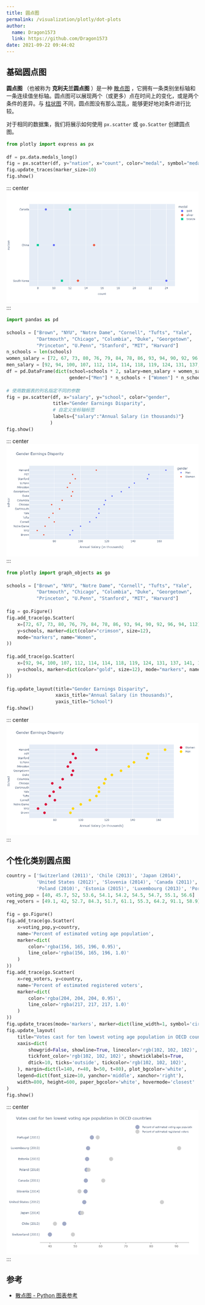 ```yaml
---
title: 圆点图
permalink: /visualization/plotly/dot-plots
author:
  name: Dragon1573
  link: https://github.com/Dragon1573
date: 2021-09-22 09:44:02
---
```


## 基础圆点图

**圆点图** （也被称为 **克利夫兰圆点图** ）是一种 [散点图](/visualization/plotly/line-and-scatter/) ，它拥有一条类别坐标轴和一条连续值坐标轴。圆点图可以展现两个（或更多）点在时间上的变化，或是两个条件的差异。与 [柱状图](/visualization/plotly/bar-charts/) 不同，圆点图没有那么混乱，能够更好地对条件进行比较。

对于相同的数据集，我们将展示如何使用 `px.scatter` 或 `go.Scatter` 创建圆点图。

```python
from plotly import express as px

df = px.data.medals_long()
fig = px.scatter(df, y="nation", x="count", color="medal", symbol="medal")
fig.update_traces(marker_size=10)
fig.show()
```

::: center
![Basic Dot Plot A](./assets/dot-plots/plot-01.png)
:::

```python
import pandas as pd

schools = ["Brown", "NYU", "Notre Dame", "Cornell", "Tufts", "Yale",
           "Dartmouth", "Chicago", "Columbia", "Duke", "Georgetown",
           "Princeton", "U.Penn", "Stanford", "MIT", "Harvard"]
n_schools = len(schools)
women_salary = [72, 67, 73, 80, 76, 79, 84, 78, 86, 93, 94, 90, 92, 96, 94, 112]
men_salary = [92, 94, 100, 107, 112, 114, 114, 118, 119, 124, 131, 137, 141, 151, 152, 165]
df = pd.DataFrame(dict(school=schools * 2, salary=men_salary + women_salary,
                       gender=["Men"] * n_schools + ["Women"] * n_schools))

# 使用数据表的列名指定不同的参数
fig = px.scatter(df, x="salary", y="school", color="gender",
                 title="Gender Earnings Disparity",
                 # 自定义坐标轴标签
                 labels={"salary":"Annual Salary (in thousands)"}
                )
fig.show()
```

::: center
![Basic Dot Plot B](./assets/dot-plots/plot-02.png)
:::

```python
from plotly import graph_objects as go

schools = ["Brown", "NYU", "Notre Dame", "Cornell", "Tufts", "Yale",
           "Dartmouth", "Chicago", "Columbia", "Duke", "Georgetown",
           "Princeton", "U.Penn", "Stanford", "MIT", "Harvard"]

fig = go.Figure()
fig.add_trace(go.Scatter(
    x=[72, 67, 73, 80, 76, 79, 84, 78, 86, 93, 94, 90, 92, 96, 94, 112],
    y=schools, marker=dict(color="crimson", size=12),
    mode="markers", name="Women",
))

fig.add_trace(go.Scatter(
    x=[92, 94, 100, 107, 112, 114, 114, 118, 119, 124, 131, 137, 141, 151, 152, 165],
    y=schools, marker=dict(color="gold", size=12), mode="markers", name="Men",
))

fig.update_layout(title="Gender Earnings Disparity",
                  xaxis_title="Annual Salary (in thousands)",
                  yaxis_title="School")
fig.show()
```

::: center
![Basic Dot Plot C](./assets/dot-plots/plot-03.png)
:::

## 个性化类别圆点图

```python
country = ['Switzerland (2011)', 'Chile (2013)', 'Japan (2014)',
           'United States (2012)', 'Slovenia (2014)', 'Canada (2011)',
           'Poland (2010)', 'Estonia (2015)', 'Luxembourg (2013)', 'Portugal (2011)']
voting_pop = [40, 45.7, 52, 53.6, 54.1, 54.2, 54.5, 54.7, 55.1, 56.6]
reg_voters = [49.1, 42, 52.7, 84.3, 51.7, 61.1, 55.3, 64.2, 91.1, 58.9]

fig = go.Figure()
fig.add_trace(go.Scatter(
    x=voting_pop,y=country,
    name='Percent of estimated voting age population',
    marker=dict(
        color='rgba(156, 165, 196, 0.95)',
        line_color='rgba(156, 165, 196, 1.0)'
    )
))
fig.add_trace(go.Scatter(
    x=reg_voters, y=country,
    name='Percent of estimated registered voters',
    marker=dict(
        color='rgba(204, 204, 204, 0.95)',
        line_color='rgba(217, 217, 217, 1.0)'
    )
))
fig.update_traces(mode='markers', marker=dict(line_width=1, symbol='circle', size=16))
fig.update_layout(
    title="Votes cast for ten lowest voting age population in OECD countries",
    xaxis=dict(
        showgrid=False, showline=True, linecolor='rgb(102, 102, 102)',
        tickfont_color='rgb(102, 102, 102)', showticklabels=True,
        dtick=10, ticks='outside', tickcolor='rgb(102, 102, 102)',
    ), margin=dict(l=140, r=40, b=50, t=80), plot_bgcolor='white',
    legend=dict(font_size=10, yanchor='middle', xanchor='right'),
    width=800, height=600, paper_bgcolor='white', hovermode='closest'
)
fig.show()
```

::: center
![Styled Categorical Dot Plot](./assets/dot-plots/plot-04.png)
:::

## 参考

- [散点图 - Python 图表参考](https://plotly.com/python/reference/scatter/)
